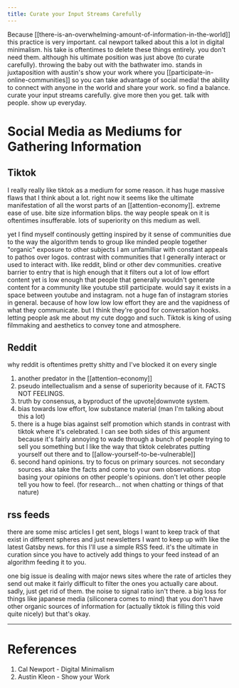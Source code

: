 ```yaml
---
title: Curate your Input Streams Carefully
---
```

Because [[there-is-an-overwhelming-amount-of-information-in-the-world]] this practice is very important.
cal newport talked about this a lot in digital minimalism. his take is oftentimes to delete these things entirely. you don't need them. although his ultimate position was just above (to curate carefully). throwing the baby out with the bathwater imo. stands in juxtaposition with austin's show your work where you [[participate-in-online-communities]] so you can take advantage of social media! the ability to connect with anyone in the world and share your work. so find a balance. curate your input streams carefully. give more then you get. talk with people. show up everyday. 


# Social Media as Mediums for Gathering Information
## Tiktok
I really really like tiktok as a medium for some reason. it has huge massive flaws that I think about a lot. right now it seems like the ultimate manifestation of all the worst parts of an [[attention-economy]]. extreme ease of use. bite size information blips. the way people speak on it is oftentimes insufferable. lots of superiority on this medium as well.

yet I find myself continously getting inspired by it
sense of communities due to the way the algorithm tends to group like minded people together
"organic" exposure to other subjects I am unfamilliar with 
constant appeals to pathos over logos. contrast with communities that I generally interact or used to interact with. like reddit, blind or other dev communities. 
creative barrier to entry that is high enough that it filters out a lot of low effort content yet is low enough that people that generally wouldn't generate content for a community like youtube still participate. would say it exists in a space between youtube and instagram.  not a huge fan of instagram stories in general. because of how low low low effort they are and the vapidness of what they communicate. but I think they're good for conversation hooks. letting people ask me about my cute doggo and such.
Tiktok is king of using filmmaking and aesthetics to convey tone and atmosphere. 

## Reddit
why reddit is oftentimes pretty shitty and I've blocked it on every single 
1. another predator in the [[attention-economy]]
2. pseudo intellectualism and a sense of superiority because of it. FACTS NOT FEELINGS. 
3. truth by consensus, a byproduct of the upvote|downvote system.  
4. bias towards low effort, low substance material (man I'm talking about this a lot)
5. there is a huge bias against self promotion which stands in contrast with tiktok where it's celebrated. I can see both sides of this argument because it's fairly annoying to wade through a bunch of people trying to sell you something but I like the way that tiktok celebrates putting yourself out there and to [[allow-yourself-to-be-vulnerable]]
6. second hand opinions. try to focus on primary sources. not secondary sources. aka take the facts and come to your own observations. stop basing your opinions on other people's opinions. don't let other people tell you how to feel. (for research... not when chatting or things of that nature)


## rss feeds
there are some misc articles I get sent, blogs I want to keep track of that exist in different spheres and just newsletters I want to keep up with like the latest Gatsby news.
for this I'll use a simple RSS feed. it's the ultimate in curation since you have to actively add things to your feed instead of an algorithm feeding it to you. 

one big issue is dealing with major news sites where the rate of articles they send out make it fairly difficult to filter the ones you actually care about. sadly, just get rid of them. the noise to signal ratio isn't there. a big loss for things like japanese media (siliconera comes to mind) that you don't have other organic sources of information for (actually tiktok is filling this void quite nicely) but that's okay. 


---
# References
1. Cal Newport - Digital Minimalism
2. Austin Kleon - Show your Work